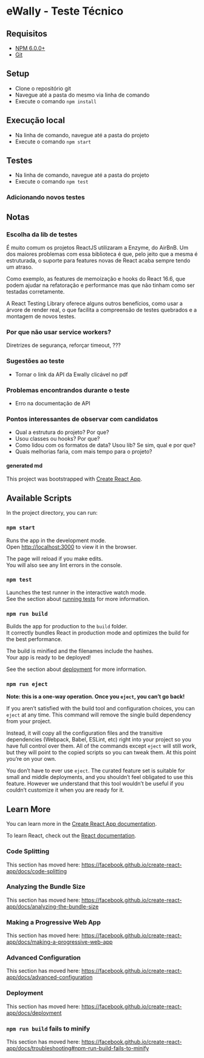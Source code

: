 # eWally - Teste Técnico

## Requisitos

- [NPM 6.0.0+](https://www.npmjs.com/get-npm)
- [Git](https://git-scm.com/downloads)

## Setup

- Clone o repositório git
- Navegue até a pasta do mesmo via linha de comando
- Execute o comando `npm install`

## Execução local

- Na linha de comando, navegue até a pasta do projeto
- Execute o comando `npm start`

## Testes

- Na linha de comando, navegue até a pasta do projeto
- Execute o comando `npm test`

### Adicionando novos testes

## Notas

### Escolha da lib de testes

É muito comum os projetos ReactJS utilizaram a Enzyme, do AirBnB. Um dos maiores problemas com essa biblioteca é que, pelo jeito que a mesma é estruturada, o suporte para features novas de React acaba sempre tendo um atraso.

Como exemplo, as features de memoização e hooks do React 16.6, que podem ajudar na refatoração e performance mas que não tinham como ser testadas corretamente.

A React Testing Library oferece alguns outros benefícios, como usar a árvore de render real, o que facilita a compreensão de testes quebrados e a montagem de novos testes.

### Por que não usar service workers?

Diretrizes de segurança, reforçar timeout, ???

### Sugestões ao teste

- Tornar o link da API da Ewally clicável no pdf

### Problemas encontrandos durante o teste

- Erro na documentação de API

### Pontos interessantes de observar com candidatos

- Qual a estrutura do projeto? Por que?
- Usou classes ou hooks? Por que?
- Como lidou com os formatos de data? Usou lib? Se sim, qual e por que?
- Quais melhorias faria, com mais tempo para o projeto?

#### generated md

This project was bootstrapped with [Create React App](https://github.com/facebook/create-react-app).

## Available Scripts

In the project directory, you can run:

### `npm start`

Runs the app in the development mode.<br>
Open [http://localhost:3000](http://localhost:3000) to view it in the browser.

The page will reload if you make edits.<br>
You will also see any lint errors in the console.

### `npm test`

Launches the test runner in the interactive watch mode.<br>
See the section about [running tests](https://facebook.github.io/create-react-app/docs/running-tests) for more information.

### `npm run build`

Builds the app for production to the `build` folder.<br>
It correctly bundles React in production mode and optimizes the build for the best performance.

The build is minified and the filenames include the hashes.<br>
Your app is ready to be deployed!

See the section about [deployment](https://facebook.github.io/create-react-app/docs/deployment) for more information.

### `npm run eject`

**Note: this is a one-way operation. Once you `eject`, you can’t go back!**

If you aren’t satisfied with the build tool and configuration choices, you can `eject` at any time. This command will remove the single build dependency from your project.

Instead, it will copy all the configuration files and the transitive dependencies (Webpack, Babel, ESLint, etc) right into your project so you have full control over them. All of the commands except `eject` will still work, but they will point to the copied scripts so you can tweak them. At this point you’re on your own.

You don’t have to ever use `eject`. The curated feature set is suitable for small and middle deployments, and you shouldn’t feel obligated to use this feature. However we understand that this tool wouldn’t be useful if you couldn’t customize it when you are ready for it.

## Learn More

You can learn more in the [Create React App documentation](https://facebook.github.io/create-react-app/docs/getting-started).

To learn React, check out the [React documentation](https://reactjs.org/).

### Code Splitting

This section has moved here: https://facebook.github.io/create-react-app/docs/code-splitting

### Analyzing the Bundle Size

This section has moved here: https://facebook.github.io/create-react-app/docs/analyzing-the-bundle-size

### Making a Progressive Web App

This section has moved here: https://facebook.github.io/create-react-app/docs/making-a-progressive-web-app

### Advanced Configuration

This section has moved here: https://facebook.github.io/create-react-app/docs/advanced-configuration

### Deployment

This section has moved here: https://facebook.github.io/create-react-app/docs/deployment

### `npm run build` fails to minify

This section has moved here: https://facebook.github.io/create-react-app/docs/troubleshooting#npm-run-build-fails-to-minify
